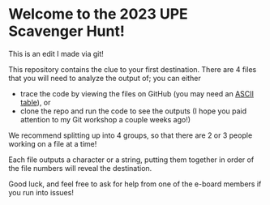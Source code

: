 # Welcome to the 2023 UPE Scavenger Hunt!

This is an edit I made via git!

This repository contains the clue to your first destination. There are 4 files that you will need to analyze the output of; you can either

- trace the code by viewing the files on GitHub (you may need an [ASCII table](https://www.asciitable.com/)), or
- clone the repo and run the code to see the outputs (I hope you paid attention to my Git workshop a couple weeks ago!)

We recommend splitting up into 4 groups, so that there are 2 or 3 people working on a file at a time!

Each file outputs a character or a string, putting them together in order of the file numbers will reveal the destination.

Good luck, and feel free to ask for help from one of the e-board members if you run into issues!
